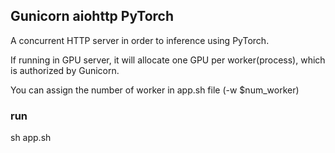 ## Gunicorn aiohttp PyTorch

A concurrent HTTP server  in order to inference using PyTorch.

If running in GPU server, it will allocate one GPU per worker(process), which is authorized by Gunicorn.

You can assign the number of worker in app.sh file (-w $num_worker)

### run

sh app.sh
